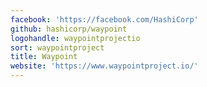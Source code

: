 ```yaml
---
facebook: 'https://facebook.com/HashiCorp'
github: hashicorp/waypoint
logohandle: waypointprojectio
sort: waypointproject
title: Waypoint
website: 'https://www.waypointproject.io/'
---
```

